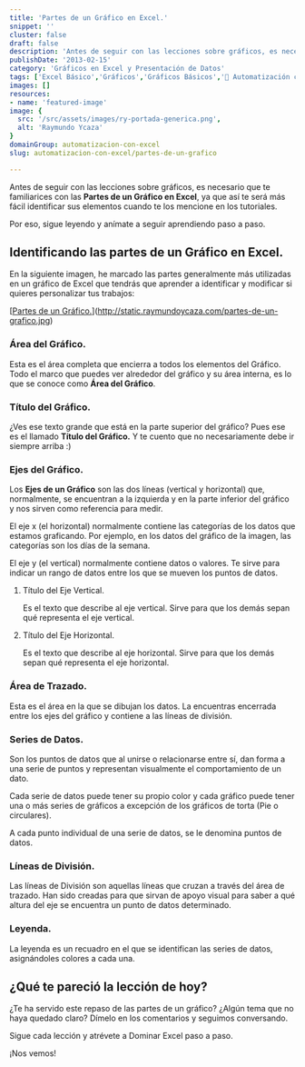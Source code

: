 ```yaml
---
title: 'Partes de un Gráfico en Excel.'
snippet: ''
cluster: false
draft: false 
description: 'Antes de seguir con las lecciones sobre gráficos, es necesario que te familiarices con las Partes de un Gráfico en Excel.'
publishDate: '2013-02-15'
category: 'Gráficos en Excel y Presentación de Datos'
tags: ['Excel Básico','Gráficos','Gráficos Básicos','🤖 Automatización con Excel']
images: []
resources: 
- name: 'featured-image'
image: {
  src: '/src/assets/images/ry-portada-generica.png',
  alt: 'Raymundo Ycaza'
}
domainGroup: automatizacion-con-excel
slug: automatizacion-con-excel/partes-de-un-grafico

---
```


Antes de seguir con las lecciones sobre gráficos, es necesario que te familiarices con las **Partes de un Gráfico en Excel**, ya que así te será más fácil identificar sus elementos cuando te los mencione en los tutoriales.

Por eso, sigue leyendo y anímate a seguir aprendiendo paso a paso.

## Identificando las partes de un Gráfico en Excel.

En la siguiente imagen, he marcado las partes generalmente más utilizadas en un gráfico de Excel que tendrás que aprender a identificar y modificar si quieres personalizar tus trabajos:

[[Partes de un Gráfico.](/src/assets/images/2023/partes-de-un-grafico-600x316.jpg)](http://static.raymundoycaza.com/partes-de-un-grafico.jpg)

### Área del Gráfico.

Esta es el área completa que encierra a todos los elementos del Gráfico. Todo el marco que puedes ver alrededor del gráfico y su área interna, es lo que se conoce como **Área del Gráfico**.

### Título del Gráfico.

¿Ves ese texto grande que está en la parte superior del gráfico? Pues ese es el llamado **Título del Gráfico.** Y te cuento que no necesariamente debe ir siempre arriba :)

### Ejes del Gráfico.

Los **Ejes de un Gráfico** son las dos líneas (vertical y horizontal) que, normalmente, se encuentran a la izquierda y en la parte inferior del gráfico y nos sirven como referencia para medir.

El eje x (el horizontal) normalmente contiene las categorías de los datos que estamos graficando. Por ejemplo, en los datos del gráfico de la imagen, las categorías son los días de la semana.

El eje y (el vertical) normalmente contiene datos o valores. Te sirve para indicar un rango de datos entre los que se mueven los puntos de datos.

1. Título del Eje Vertical.
    
    Es el texto que describe al eje vertical. Sirve para que los demás sepan qué representa el eje vertical.
    
2. Título del Eje Horizontal.
    
    Es el texto que describe al eje horizontal. Sirve para que los demás sepan qué representa el eje horizontal.
    

### Área de Trazado.

Esta es el área en la que se dibujan los datos. La encuentras encerrada entre los ejes del gráfico y contiene a las líneas de división.

### Series de Datos.

Son los puntos de datos que al unirse o relacionarse entre sí, dan forma a una serie de puntos y representan visualmente el comportamiento de un dato.

Cada serie de datos puede tener su propio color y cada gráfico puede tener una o más series de gráficos a excepción de los gráficos de torta (Pie o circulares).

A cada punto individual de una serie de datos, se le denomina puntos de datos.

### Líneas de División.

Las líneas de División son aquellas líneas que cruzan a través del área de trazado. Han sido creadas para que sirvan de apoyo visual para saber a qué altura del eje se encuentra un punto de datos determinado.

### Leyenda.

La leyenda es un recuadro en el que se identifican las series de datos, asignándoles colores a cada una.

## ¿Qué te pareció la lección de hoy?

¿Te ha servido este repaso de las partes de un gráfico? ¿Algún tema que no haya quedado claro? Dímelo en los comentarios y seguimos conversando.

Sigue cada lección y atrévete a Dominar Excel paso a paso.

¡Nos vemos!

